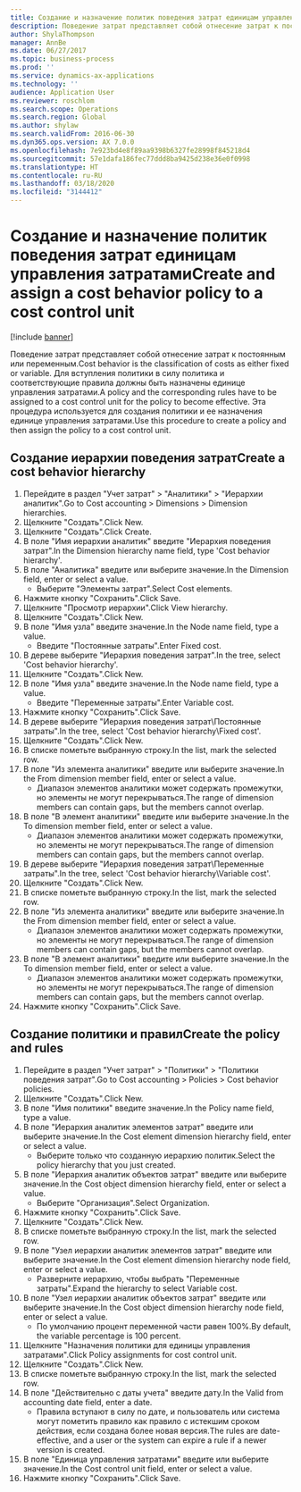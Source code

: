 ```yaml
---
title: Создание и назначение политик поведения затрат единицам управления затратами
description: Поведение затрат представляет собой отнесение затрат к постоянным или переменным.
author: ShylaThompson
manager: AnnBe
ms.date: 06/27/2017
ms.topic: business-process
ms.prod: ''
ms.service: dynamics-ax-applications
ms.technology: ''
audience: Application User
ms.reviewer: roschlom
ms.search.scope: Operations
ms.search.region: Global
ms.author: shylaw
ms.search.validFrom: 2016-06-30
ms.dyn365.ops.version: AX 7.0.0
ms.openlocfilehash: 7e923bd4e8f89aa9398b6327fe28998f845218d4
ms.sourcegitcommit: 57e1dafa186fec77ddd8ba9425d238e36e0f0998
ms.translationtype: HT
ms.contentlocale: ru-RU
ms.lasthandoff: 03/18/2020
ms.locfileid: "3144412"
---
```

# <a name="create-and-assign-a-cost-behavior-policy-to-a-cost-control-unit"></a><span data-ttu-id="72877-103">Создание и назначение политик поведения затрат единицам управления затратами</span><span class="sxs-lookup"><span data-stu-id="72877-103">Create and assign a cost behavior policy to a cost control unit</span></span>

[!include [banner](../../includes/banner.md)]

<span data-ttu-id="72877-104">Поведение затрат представляет собой отнесение затрат к постоянным или переменным.</span><span class="sxs-lookup"><span data-stu-id="72877-104">Cost behavior is the classification of costs as either fixed or variable.</span></span> <span data-ttu-id="72877-105">Для вступления политики в силу политика и соответствующие правила должны быть назначены единице управления затратами.</span><span class="sxs-lookup"><span data-stu-id="72877-105">A policy and the corresponding rules have to be assigned to a cost control unit for the policy to become effective.</span></span> <span data-ttu-id="72877-106">Эта процедура используется для создания политики и ее назначения единице управления затратами.</span><span class="sxs-lookup"><span data-stu-id="72877-106">Use this procedure to create a policy and then assign the policy to a cost control unit.</span></span>


## <a name="create-a-cost-behavior-hierarchy"></a><span data-ttu-id="72877-107">Создание иерархии поведения затрат</span><span class="sxs-lookup"><span data-stu-id="72877-107">Create a cost behavior hierarchy</span></span>
1. <span data-ttu-id="72877-108">Перейдите в раздел "Учет затрат" > "Аналитики" > "Иерархии аналитик".</span><span class="sxs-lookup"><span data-stu-id="72877-108">Go to Cost accounting > Dimensions > Dimension hierarchies.</span></span>
2. <span data-ttu-id="72877-109">Щелкните "Создать".</span><span class="sxs-lookup"><span data-stu-id="72877-109">Click New.</span></span>
3. <span data-ttu-id="72877-110">Щелкните "Создать".</span><span class="sxs-lookup"><span data-stu-id="72877-110">Click Create.</span></span>
4. <span data-ttu-id="72877-111">В поле "Имя иерархии аналитик" введите "Иерархия поведения затрат".</span><span class="sxs-lookup"><span data-stu-id="72877-111">In the Dimension hierarchy name field, type 'Cost behavior hierarchy'.</span></span>
5. <span data-ttu-id="72877-112">В поле "Аналитика" введите или выберите значение.</span><span class="sxs-lookup"><span data-stu-id="72877-112">In the Dimension field, enter or select a value.</span></span>
    * <span data-ttu-id="72877-113">Выберите "Элементы затрат".</span><span class="sxs-lookup"><span data-stu-id="72877-113">Select Cost elements.</span></span>  
6. <span data-ttu-id="72877-114">Нажмите кнопку "Сохранить".</span><span class="sxs-lookup"><span data-stu-id="72877-114">Click Save.</span></span>
7. <span data-ttu-id="72877-115">Щелкните "Просмотр иерархии".</span><span class="sxs-lookup"><span data-stu-id="72877-115">Click View hierarchy.</span></span>
8. <span data-ttu-id="72877-116">Щелкните "Создать".</span><span class="sxs-lookup"><span data-stu-id="72877-116">Click New.</span></span>
9. <span data-ttu-id="72877-117">В поле "Имя узла" введите значение.</span><span class="sxs-lookup"><span data-stu-id="72877-117">In the Node name field, type a value.</span></span>
    * <span data-ttu-id="72877-118">Введите "Постоянные затраты".</span><span class="sxs-lookup"><span data-stu-id="72877-118">Enter Fixed cost.</span></span>  
10. <span data-ttu-id="72877-119">В дереве выберите "Иерархия поведения затрат".</span><span class="sxs-lookup"><span data-stu-id="72877-119">In the tree, select 'Cost behavior hierarchy'.</span></span>
11. <span data-ttu-id="72877-120">Щелкните "Создать".</span><span class="sxs-lookup"><span data-stu-id="72877-120">Click New.</span></span>
12. <span data-ttu-id="72877-121">В поле "Имя узла" введите значение.</span><span class="sxs-lookup"><span data-stu-id="72877-121">In the Node name field, type a value.</span></span>
    * <span data-ttu-id="72877-122">Введите "Переменные затраты".</span><span class="sxs-lookup"><span data-stu-id="72877-122">Enter Variable cost.</span></span>  
13. <span data-ttu-id="72877-123">Нажмите кнопку "Сохранить".</span><span class="sxs-lookup"><span data-stu-id="72877-123">Click Save.</span></span>
14. <span data-ttu-id="72877-124">В дереве выберите "Иерархия поведения затрат\Постоянные затраты".</span><span class="sxs-lookup"><span data-stu-id="72877-124">In the tree, select 'Cost behavior hierarchy\Fixed cost'.</span></span>
15. <span data-ttu-id="72877-125">Щелкните "Создать".</span><span class="sxs-lookup"><span data-stu-id="72877-125">Click New.</span></span>
16. <span data-ttu-id="72877-126">В списке пометьте выбранную строку.</span><span class="sxs-lookup"><span data-stu-id="72877-126">In the list, mark the selected row.</span></span>
17. <span data-ttu-id="72877-127">В поле "Из элемента аналитики" введите или выберите значение.</span><span class="sxs-lookup"><span data-stu-id="72877-127">In the From dimension member field, enter or select a value.</span></span>
    * <span data-ttu-id="72877-128">Диапазон элементов аналитики может содержать промежутки, но элементы не могут перекрываться.</span><span class="sxs-lookup"><span data-stu-id="72877-128">The range of dimension members can contain gaps, but the members cannot overlap.</span></span>  
18. <span data-ttu-id="72877-129">В поле "В элемент аналитики" введите или выберите значение.</span><span class="sxs-lookup"><span data-stu-id="72877-129">In the To dimension member field, enter or select a value.</span></span>
    * <span data-ttu-id="72877-130">Диапазон элементов аналитики может содержать промежутки, но элементы не могут перекрываться.</span><span class="sxs-lookup"><span data-stu-id="72877-130">The range of dimension members can contain gaps, but the members cannot overlap.</span></span>  
19. <span data-ttu-id="72877-131">В дереве выберите "Иерархия поведения затрат\Переменные затраты".</span><span class="sxs-lookup"><span data-stu-id="72877-131">In the tree, select 'Cost behavior hierarchy\Variable cost'.</span></span>
20. <span data-ttu-id="72877-132">Щелкните "Создать".</span><span class="sxs-lookup"><span data-stu-id="72877-132">Click New.</span></span>
21. <span data-ttu-id="72877-133">В списке пометьте выбранную строку.</span><span class="sxs-lookup"><span data-stu-id="72877-133">In the list, mark the selected row.</span></span>
22. <span data-ttu-id="72877-134">В поле "Из элемента аналитики" введите или выберите значение.</span><span class="sxs-lookup"><span data-stu-id="72877-134">In the From dimension member field, enter or select a value.</span></span>
    * <span data-ttu-id="72877-135">Диапазон элементов аналитики может содержать промежутки, но элементы не могут перекрываться.</span><span class="sxs-lookup"><span data-stu-id="72877-135">The range of dimension members can contain gaps, but the members cannot overlap.</span></span>  
23. <span data-ttu-id="72877-136">В поле "В элемент аналитики" введите или выберите значение.</span><span class="sxs-lookup"><span data-stu-id="72877-136">In the To dimension member field, enter or select a value.</span></span>
    * <span data-ttu-id="72877-137">Диапазон элементов аналитики может содержать промежутки, но элементы не могут перекрываться.</span><span class="sxs-lookup"><span data-stu-id="72877-137">The range of dimension members can contain gaps, but the members cannot overlap.</span></span>  
24. <span data-ttu-id="72877-138">Нажмите кнопку "Сохранить".</span><span class="sxs-lookup"><span data-stu-id="72877-138">Click Save.</span></span>

## <a name="create-the-policy-and-rules"></a><span data-ttu-id="72877-139">Создание политики и правил</span><span class="sxs-lookup"><span data-stu-id="72877-139">Create the policy and rules</span></span>
1. <span data-ttu-id="72877-140">Перейдите в раздел "Учет затрат" > "Политики" > "Политики поведения затрат".</span><span class="sxs-lookup"><span data-stu-id="72877-140">Go to Cost accounting > Policies > Cost behavior policies.</span></span>
2. <span data-ttu-id="72877-141">Щелкните "Создать".</span><span class="sxs-lookup"><span data-stu-id="72877-141">Click New.</span></span>
3. <span data-ttu-id="72877-142">В поле "Имя политики" введите значение.</span><span class="sxs-lookup"><span data-stu-id="72877-142">In the Policy name field, type a value.</span></span>
4. <span data-ttu-id="72877-143">В поле "Иерархия аналитик элементов затрат" введите или выберите значение.</span><span class="sxs-lookup"><span data-stu-id="72877-143">In the Cost element dimension hierarchy field, enter or select a value.</span></span>
    * <span data-ttu-id="72877-144">Выберите только что созданную иерархию политик.</span><span class="sxs-lookup"><span data-stu-id="72877-144">Select the policy hierarchy that you just created.</span></span>  
5. <span data-ttu-id="72877-145">В поле "Иерархия аналитик объектов затрат" введите или выберите значение.</span><span class="sxs-lookup"><span data-stu-id="72877-145">In the Cost object dimension hierarchy field, enter or select a value.</span></span>
    * <span data-ttu-id="72877-146">Выберите "Организация".</span><span class="sxs-lookup"><span data-stu-id="72877-146">Select Organization.</span></span>  
6. <span data-ttu-id="72877-147">Нажмите кнопку "Сохранить".</span><span class="sxs-lookup"><span data-stu-id="72877-147">Click Save.</span></span>
7. <span data-ttu-id="72877-148">Щелкните "Создать".</span><span class="sxs-lookup"><span data-stu-id="72877-148">Click New.</span></span>
8. <span data-ttu-id="72877-149">В списке пометьте выбранную строку.</span><span class="sxs-lookup"><span data-stu-id="72877-149">In the list, mark the selected row.</span></span>
9. <span data-ttu-id="72877-150">В поле "Узел иерархии аналитик элементов затрат" введите или выберите значение.</span><span class="sxs-lookup"><span data-stu-id="72877-150">In the Cost element dimension hierarchy node field, enter or select a value.</span></span>
    * <span data-ttu-id="72877-151">Разверните иерархию, чтобы выбрать "Переменные затраты".</span><span class="sxs-lookup"><span data-stu-id="72877-151">Expand the hierarchy to select Variable cost.</span></span>  
10. <span data-ttu-id="72877-152">В поле "Узел иерархии аналитик объектов затрат" введите или выберите значение.</span><span class="sxs-lookup"><span data-stu-id="72877-152">In the Cost object dimension hierarchy node field, enter or select a value.</span></span>
    * <span data-ttu-id="72877-153">По умолчанию процент переменной части равен 100%.</span><span class="sxs-lookup"><span data-stu-id="72877-153">By default, the variable percentage is 100 percent.</span></span>  
11. <span data-ttu-id="72877-154">Щелкните "Назначения политики для единицы управления затратами".</span><span class="sxs-lookup"><span data-stu-id="72877-154">Click Policy assignments for cost control unit.</span></span>
12. <span data-ttu-id="72877-155">Щелкните "Создать".</span><span class="sxs-lookup"><span data-stu-id="72877-155">Click New.</span></span>
13. <span data-ttu-id="72877-156">В списке пометьте выбранную строку.</span><span class="sxs-lookup"><span data-stu-id="72877-156">In the list, mark the selected row.</span></span>
14. <span data-ttu-id="72877-157">В поле "Действительно с даты учета" введите дату.</span><span class="sxs-lookup"><span data-stu-id="72877-157">In the Valid from accounting date field, enter a date.</span></span>
    * <span data-ttu-id="72877-158">Правила вступают в силу по дате, и пользователь или система могут пометить правило как правило с истекшим сроком действия, если создана более новая версия.</span><span class="sxs-lookup"><span data-stu-id="72877-158">The rules are date-effective, and a user or the system can expire a rule if a newer version is created.</span></span>  
15. <span data-ttu-id="72877-159">В поле "Единица управления затратами" введите или выберите значение.</span><span class="sxs-lookup"><span data-stu-id="72877-159">In the Cost control unit field, enter or select a value.</span></span>
16. <span data-ttu-id="72877-160">Нажмите кнопку "Сохранить".</span><span class="sxs-lookup"><span data-stu-id="72877-160">Click Save.</span></span>

